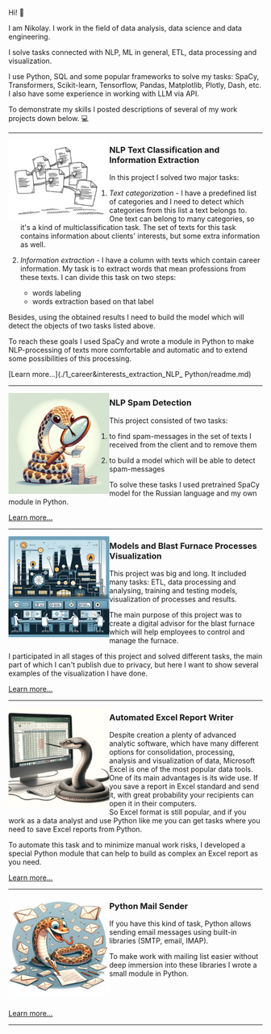 Hi!  :wave:

I am Nikolay. I work in the field of data analysis, data science and data engineering.  

I solve tasks connected with NLP, ML in general, ETL, data processing and visualization.  

I use Python, SQL and some popular frameworks to solve my tasks: SpaCy, Transformers, Scikit-learn, Tensorflow, Pandas, Matplotlib, Plotly, Dash, etc.
I also have some experience in working with LLM via API.

 To demonstrate my skills I posted descriptions of several of my work projects down below. :computer:

---
<p>
  <img align='left' src="./pictures/007-300x240.jpg" width=200>
</p>

### NLP Text Classification and Information Extraction


In this project I solved two major tasks:  
1. *Text categorization* - I have a predefined list of categories and I need to detect which categories from this list a text belongs to. One text can belong to many categories, so it's a kind of multiclassification task. The set of texts for this task contains information about clients' interests, but some extra information as well.  
2. *Information extraction* - I have a column with texts which contain career information. My task is to extract words that mean professions from these texts. I can divide this task on two steps:
  

    * words labeling
    * words extraction based on that label
      
Besides, using the obtained results I need to build the model which will detect the objects of two tasks listed above.

To reach these goals I used SpaCy and wrote a module in Python to make NLP-processing of texts more comfortable and automatic and to extend some possibilities of this processing.

[Learn more...](./1_career&interests_extraction_NLP_ Python/readme.md)

---



<img src="./pictures/photo_2024-08-08_15-40-28.jpg" width=200 align="left">

### NLP Spam Detection

This project consisted of two tasks:  

1) to find spam-messages in the set of texts I received from the client and to remove them  

2) to build a model which will be able to detect spam-messages

To solve these tasks I used pretrained SpaCy model for the Russian language and my own module in Python.  

[Learn more...](./2_spam_detector%20(NLP,%20Python)/readme.md)

---

<img src="./pictures/photo_2024-08-08_15-35-24.jpg" width=200 align="left">

### Models and Blast Furnace Processes Visualization
This project was big and long. It included many tasks: ETL, data processing and analysing, training and testing models, visualization of processes and results.  

The main purpose of this project was to create a digital advisor for the blast furnace which will help employees to control and manage the furnace.  

I participated in all stages of this project and solved different tasks, the main part of which I can't publish due to privacy, but here I want to show several examples of the visualization I have done.

[Learn more...](./3_blastfurnace_monitoring%20(dashboard&visualization,%20Python,%20SQL)/readme.md)

---
<img width="200" align='left' src="./pictures/photo_2024-08-05_10-26-15_2.jpg">

### Automated Excel Report Writer


Despite creation a plenty of advanced analytic software, which have many different options for consolidation, processing, analysis and visualization of data, Microsoft Excel is one of the most popular data tools.  
One of its main advantages is its wide use. If you save a report in Excel standard and send it, with great probability your recipients can open it in their computers.  
 So Excel format is still popular, and if you work as a data analyst and use Python like me you can get tasks where you need to save Excel reports from Python.  


To automate this task and to minimize manual work risks, I developed a special Python module that can help to build as complex an Excel report as you need.

[Learn more...](./4_excel_report_writer%20(Python)/readme.md)

---

<img src="./pictures/photo_2024-08-06_10-01-01.jpg" width=200 align="left">

### Python Mail Sender


If you have this kind of task, Python allows sending email messages using built-in libraries (SMTP, email, IMAP).  

To make work with mailing list easier without deep immersion into these libraries I wrote a small module in Python.  

<br></br>

[Learn more...](./5_mail_sender%20(Python)/readme.md)

---
